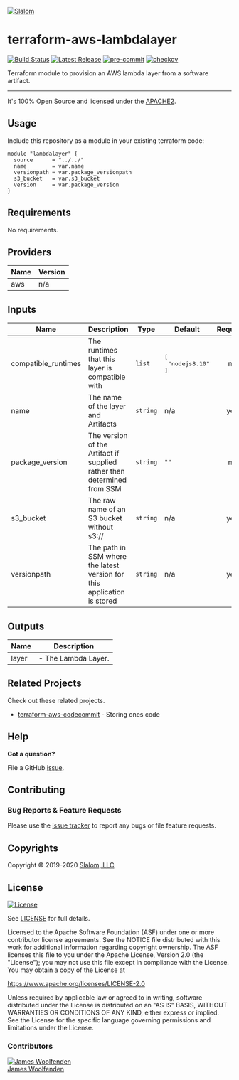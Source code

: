 
[![Slalom][logo]](https://slalom.com)

# terraform-aws-lambdalayer

[![Build Status](https://github.com/JamesWoolfenden/terraform-aws-lambdalayer/workflows/Verify%20and%20Bump/badge.svg?branch=master)](https://github.com/JamesWoolfenden/terraform-aws-lambdalayer)
[![Latest Release](https://img.shields.io/github/release/JamesWoolfenden/terraform-aws-lambdalayer.svg)](https://github.com/JamesWoolfenden/terraform-aws-lambdalayer/releases/latest)
[![pre-commit](https://img.shields.io/badge/pre--commit-enabled-brightgreen?logo=pre-commit&logoColor=white)](https://github.com/pre-commit/pre-commit)
[![checkov](https://img.shields.io/badge/checkov-verified-brightgreen)](https://www.checkov.io/)

Terraform module to provision an AWS lambda layer from a software artifact.

---

It's 100% Open Source and licensed under the [APACHE2](LICENSE).

## Usage

Include this repository as a module in your existing terraform code:

```hcl
module "lambdalayer" {
  source      = "../../"
  name        = var.name
  versionpath = var.package_versionpath
  s3_bucket   = var.s3_bucket
  version     = var.package_version
}
```

<!-- BEGINNING OF PRE-COMMIT-TERRAFORM DOCS HOOK -->
## Requirements

No requirements.

## Providers

| Name | Version |
|------|---------|
| aws | n/a |

## Inputs

| Name | Description | Type | Default | Required |
|------|-------------|------|---------|:--------:|
| compatible\_runtimes | The runtimes that this layer is compatible with | `list` | <pre>[<br>  "nodejs8.10"<br>]</pre> | no |
| name | The name of the layer and Artifacts | `string` | n/a | yes |
| package\_version | The version of the Artifact if supplied rather than determined from SSM | `string` | `""` | no |
| s3\_bucket | The raw name of an S3 bucket without s3:// | `string` | n/a | yes |
| versionpath | The path in SSM where the latest version for this application is stored | `string` | n/a | yes |

## Outputs

| Name | Description |
|------|-------------|
| layer | - The Lambda Layer. |

<!-- END OF PRE-COMMIT-TERRAFORM DOCS HOOK -->
## Related Projects

Check out these related projects.

- [terraform-aws-codecommit](https://github.com/jameswoolfenden/terraform-aws-lambdalayer) - Storing ones code

## Help

**Got a question?**

File a GitHub [issue](https://github.com/jameswoolfenden/terraform-aws-lambdalayer/issues).

## Contributing

### Bug Reports & Feature Requests

Please use the [issue tracker](https://github.com/jameswoolfenden/terraform-aws-lambdalayer/issues) to report any bugs or file feature requests.

## Copyrights

Copyright © 2019-2020 [Slalom, LLC](https://slalom.com)

## License

[![License](https://img.shields.io/badge/License-Apache%202.0-blue.svg)](https://opensource.org/licenses/Apache-2.0)

See [LICENSE](LICENSE) for full details.

Licensed to the Apache Software Foundation (ASF) under one
or more contributor license agreements.  See the NOTICE file
distributed with this work for additional information
regarding copyright ownership.  The ASF licenses this file
to you under the Apache License, Version 2.0 (the
"License"); you may not use this file except in compliance
with the License.  You may obtain a copy of the License at

<https://www.apache.org/licenses/LICENSE-2.0>

Unless required by applicable law or agreed to in writing,
software distributed under the License is distributed on an
"AS IS" BASIS, WITHOUT WARRANTIES OR CONDITIONS OF ANY
KIND, either express or implied.  See the License for the
specific language governing permissions and limitations
under the License.

### Contributors

[![James Woolfenden][jameswoolfenden_avatar]][jameswoolfenden_homepage]<br/>[James Woolfenden][jameswoolfenden_homepage]

[jameswoolfenden_homepage]: https://github.com/jameswoolfenden
[jameswoolfenden_avatar]: https://github.com/jameswoolfenden.png?size=150
[logo]: https://gist.githubusercontent.com/JamesWoolfenden/5c457434351e9fe732ca22b78fdd7d5e/raw/15933294ae2b00f5dba6557d2be88f4b4da21201/slalom-logo.png
[website]: https://slalom.com
[github]: https://github.com/jameswoolfenden
[linkedin]: https://www.linkedin.com/in/jameswoolfenden/
[twitter]: https://twitter.com/JimWoolfenden

[share_twitter]: https://twitter.com/intent/tweet/?text=terraform-aws-lambdalayer&url=https://github.com/jameswoolfenden/terraform-aws-lambdalayer
[share_linkedin]: https://www.linkedin.com/shareArticle?mini=true&title=terraform-aws-lambdalayer&url=https://github.com/jameswoolfenden/terraform-aws-lambdalayer
[share_reddit]: https://reddit.com/submit/?url=https://github.com/jameswoolfenden/terraform-aws-lambdalayer
[share_facebook]: https://facebook.com/sharer/sharer.php?u=https://github.com/jameswoolfenden/terraform-aws-lambdalayer
[share_email]: mailto:?subject=terraform-aws-lambdalayer&body=https://github.com/jameswoolfenden/terraform-aws-lambdalayer
